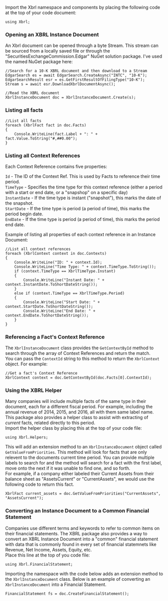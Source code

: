 Import the Xbrl namespace and components by placing the following code at the top of your code document:
~~~
using Xbrl;
~~~

### Opening an XBRL Instance Document
An Xbrl document can be opened through a byte Stream.  This stream can be sourced from a locally saved file or through the "SecuritiesExchangeCommission.Edgar" NuGet solution package.  I've used the named NuGet package here:
~~~
//Search for a 10-K XBRL document and then download to a Stream
EdgarSearch es = await EdgarSearch.CreateAsync("INTC", "10-K");
EdgarSearchResult esr = es.GetFirstResultOfFilingType("10-K");
Stream s = await esr.DownloadXbrlDocumentAsync();

//Read the XBRL document
XbrlInstanceDocument doc = XbrlInstanceDocument.Create(s);
~~~

### Listing all facts
~~~
//List all facts
foreach (XbrlFact fact in doc.Facts)
{
	Console.WriteLine(fact.Label + ": " + fact.Value.ToString("#,##0.00");
}
~~~

### Listing all Context References
Each Context Reference contains five properties:

`Id` - The ID of the Context Ref. This is used by Facts to reference their time period.  
`TimeType` - Specifies the time type for this context reference (either a period with a start or end date, or a "snapshop" on a specific day)  
`InstantDate` - If the time type is instant ("snapshot"), this marks the date of the snapshot.  
`StartDate` - If the time type is period (a period of time), this marks the period begin date.  
`EndDate` - If the time type is period (a period of time), this marks the period end date.

Example of listing all properties of each context reference in an Instance Document:
~~~
//List all context references
foreach (XbrlContext context in doc.Contexts)
{
    Console.WriteLine("ID: " + context.Id);
    Console.WriteLine("Time Type: " + context.TimeType.ToString());
    if (context.TimeType == XbrlTimeType.Instant)
    {
        Console.WriteLine("Instant Date: " + context.InstantDate.ToShortDateString());
    }
    else if (context.TimeType == XbrlTimeType.Period)
    {
        Console.WriteLine("Start Date: " + context.StartDate.ToShortDateString());
        Console.WriteLine("End Date: " + context.EndDate.ToShortDateString());
    }
}
~~~

### Referencing a Fact's Context Reference
The `XbrlInstanceDocument` class provides the `GetContextById` method to search through the array of Context References and return the match.  
You can pass the `ContextId` string to this method to return the `XbrlContext` object.
For example:
~~~
//Get a fact's Context Reference
XbrlContext context = doc.GetContextById(doc.Facts[0].ContextId);
~~~

### Using the XBRL Helper
Many companies will include multiple facts of the same type in their document, each for a different fiscal period. For example, including the annual revenue of 2014, 2015, and 2016, all with them same label name. This package also provides a helper class to assist with extracting of *current* facts, related directly to this period.  
Import the helper class by placing this at the top of your code file:
~~~
using Xbrl.Helpers;
~~~
This will add an extension method to an `XbrlInstanceDocument` object called `GetValueFromPriorities`. This method will look for facts that are only relevent to the documents current time period. You can provide multiple labels to search for and the method will search for a fact with the first label, move onto the next if it was unable to find one, and so forth.  
For example, if a company either labeled their Current Assets from their balance sheet as "AssetsCurrent" or "CurrentAssets", we would use the following code to return this fact.
~~~
XbrlFact current_assets = doc.GetValueFromPriorities("CurrentAssets", "AssetsCurrent");
~~~

### Converting an Instance Document to a Common Financial Statement
Companies use different terms and keywords to refer to common items on their financial statements. The XBRL package also provides a way to convert an XBRL Instance Document into a "common" financial statement with data that is commonly found in every set of financial statemnets like Revenue, Net Income, Assets, Equity, etc.  
Place this line at the top of you code file:
~~~
using Xbrl.FinancialStatement;
~~~
Importing the namespace with the code below adds an extension method to the `XbrlInstanceDocument` class. Below is an example of converting an `XbrlInstanceDocument` into a Financial Statement.
~~~
FinancialStatement fs = doc.CreateFinancialStatement();
~~~
